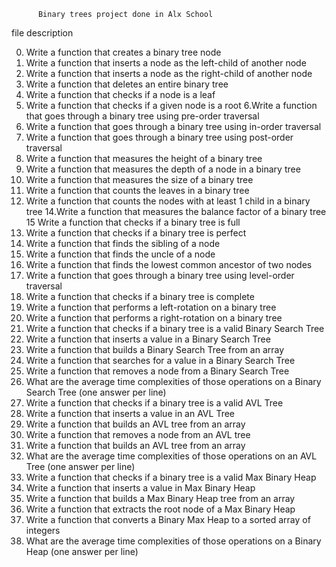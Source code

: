           Binary trees project done in Alx School
          
   file description
   
 0. Write a function that creates a binary tree node
 1. Write a function that inserts a node as the left-child of another node
 2. Write a function that inserts a node as the right-child of another node
 3. Write a function that deletes an entire binary tree
 4. Write a function that checks if a node is a leaf
 5. Write a function that checks if a given node is a root
 6.Write a function that goes through a binary tree using pre-order traversal
 7. Write a function that goes through a binary tree using in-order traversal
 8. Write a function that goes through a binary tree using post-order traversal
 9. Write a function that measures the height of a binary tree
 10. Write a function that measures the depth of a node in a binary tree
 11. Write a function that measures the size of a binary tree
 12. Write a function that counts the leaves in a binary tree
 13. Write a function that counts the nodes with at least 1 child in a binary tree
 14.Write a function that measures the balance factor of a binary tree
 15 Write a function that checks if a binary tree is full
 16. Write a function that checks if a binary tree is perfect
 17. Write a function that finds the sibling of a node
 18. Write a function that finds the uncle of a node
 19.  Write a function that finds the lowest common ancestor of two nodes
 20. Write a function that goes through a binary tree using level-order traversal
 21. Write a function that checks if a binary tree is complete
 22. Write a function that performs a left-rotation on a binary tree
 23.  Write a function that performs a right-rotation on a binary tree
 24. Write a function that checks if a binary tree is a valid Binary Search Tree
 25.  Write a function that inserts a value in a Binary Search Tree
 26. Write a function that builds a Binary Search Tree from an array
 27. Write a function that searches for a value in a Binary Search Tree
 28. Write a function that removes a node from a Binary Search Tree
 29. What are the average time complexities of those operations on a Binary Search Tree (one answer per line)
 30. Write a function that checks if a binary tree is a valid AVL Tree
 31. Write a function that inserts a value in an AVL Tree
 32. Write a function that builds an AVL tree from an array
 33. Write a function that removes a node from an AVL tree
 34. Write a function that builds an AVL tree from an array
 35. What are the average time complexities of those operations on an AVL Tree (one answer per line)
 36. Write a function that checks if a binary tree is a valid Max Binary Heap
 37. Write a function that inserts a value in Max Binary Heap
 38. Write a function that builds a Max Binary Heap tree from an array
 39. Write a function that extracts the root node of a Max Binary Heap
 40. Write a function that converts a Binary Max Heap to a sorted array of integers
 41. What are the average time complexities of those operations on a Binary Heap (one answer per line)
